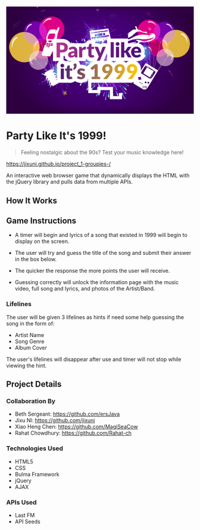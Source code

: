 ![Logo of the project](/assets/party1999.png) 

# Party Like It's 1999!
> Feeling nostalgic about the 90s? Test your music knowledge here! 

https://jixuni.github.io/project_1-groupies-/

An interactive web browser game that dynamically displays the HTML with the jQuery library and pulls data from multiple APIs.

## How It Works

## Game Instructions
* A timer will begin and lyrics of a song that existed in 1999 will begin to display on the screen.

* The user will try and guess the title of the song and submit their answer in the box below.

* The quicker the response the more points the user will receive.

* Guessing correctly will unlock the information page with the music video, full song and lyrics, and photos of the Artist/Band. 

### Lifelines
The user will be given 3 lifelines as hints if need some help guessing the song in the form of: 

* Artist Name
* Song Genre
* Album Cover

The user's lifelines will disappear after use and timer will not stop while viewing the hint.  

## Project Details

### Collaboration By

* Beth Sergeant: https://github.com/ersJava
* Jixu Nl: https://github.com/jixuni
* Xiao Heng Chen: https://github.com/MagiSeaCow
* Rahat Chowdhury: https://github.com/Rahat-ch

### Technologies Used
* HTML5
* CSS
* Bulma Framework
* jQuery
* AJAX

### APIs Used
* Last FM 
* API Seeds

